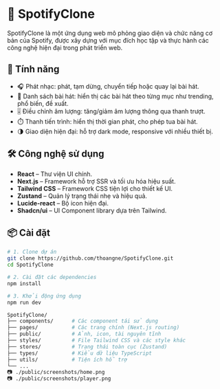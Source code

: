 # 🎵 SpotifyClone

SpotifyClone là một ứng dụng web mô phỏng giao diện và chức năng cơ bản của Spotify, được xây dựng với mục đích học tập và thực hành các công nghệ hiện đại trong phát triển web.

## 🚀 Tính năng

- 🎧 Phát nhạc: phát, tạm dừng, chuyển tiếp hoặc quay lại bài hát.
- 📜 Danh sách bài hát: hiển thị các bài hát theo từng mục như trending, phổ biến, đề xuất.
- 🎚️ Điều chỉnh âm lượng: tăng/giảm âm lượng thông qua thanh trượt.
- ⏱️ Thanh tiến trình: hiển thị thời gian phát, cho phép tua bài hát.
- 🌗 Giao diện hiện đại: hỗ trợ dark mode, responsive với nhiều thiết bị.

## 🛠️ Công nghệ sử dụng

- **React** – Thư viện UI chính.
- **Next.js** – Framework hỗ trợ SSR và tối ưu hóa hiệu suất.
- **Tailwind CSS** – Framework CSS tiện lợi cho thiết kế UI.
- **Zustand** – Quản lý trạng thái nhẹ và hiệu quả.
- **Lucide-react** – Bộ icon hiện đại.
- **Shadcn/ui** – UI Component library dựa trên Tailwind.

## 📦 Cài đặt

```bash
# 1. Clone dự án
git clone https://github.com/thoangne/SpotifyClone.git
cd SpotifyClone

# 2. Cài đặt các dependencies
npm install

# 3. Khởi động ứng dụng
npm run dev

SpotifyClone/
├── components/      # Các component tái sử dụng
├── pages/           # Các trang chính (Next.js routing)
├── public/          # Ảnh, icon, tài nguyên tĩnh
├── styles/          # File Tailwind CSS và các style khác
├── stores/          # Trạng thái toàn cục (Zustand)
├── types/           # Kiểu dữ liệu TypeScript
├── utils/           # Tiện ích hỗ trợ
└── ...
📷 ./public/screenshots/home.png
📷 ./public/screenshots/player.png

